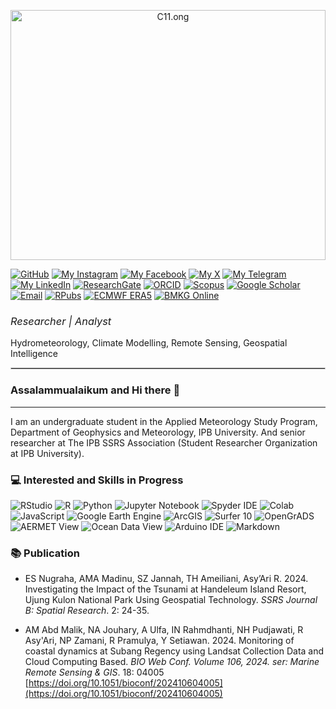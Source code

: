 <p align="center" style="margin-bottom: 10px;">
  <img src="C11.png" alt="C11.ong" width="100%" style="max-height: 400px; object-fit: cover;"/>
</p>

[![GitHub](https://img.shields.io/badge/GitHub-ikalmalik-black?style=social&logo=github&logoColor=black)](https://github.com/ikalmalik)
[![My Instagram](https://img.shields.io/badge/My-Instagram-DD2A7B?style=flat&logo=instagram&logoColor=DD2A7B&labelColor=444444)](https://instagram.com/ikalitsme)
[![My Facebook](https://img.shields.io/badge/My-Facebook-1877F2?style=flat&logo=facebook&logoColor=1877F2&labelColor=444444)](https://facebook.com/abdul.madinu)
[![My X](https://img.shields.io/badge/My-X-000000?style=flat&logo=twitter&logoColor=white&labelColor=444444)](https://x.com/im_malik_am)
[![My Telegram](https://img.shields.io/badge/My-Telegram-26A5E4?style=flat&logo=telegram&logoColor=26A5E4&labelColor=444444)](https://t.me/Ikalmalik)
[![My LinkedIn](https://img.shields.io/badge/My-LinkedIn-0077B5?style=flat&logo=linkedin&logoColor=white&labelColor=444444)](https://linkedin.com/abd-malik-a-madinu)
[![ResearchGate](https://img.shields.io/badge/ResearchGate-00CCBB?style=flat&logo=ResearchGate&logoColor=white)](https://www.researchgate.net/Abd-A-Madinu?ev=hdr_xprf)
[![ORCID](https://img.shields.io/badge/ORCID-A6CE39?style=flat&logo=orcid&logoColor=white)](https://orcid.org/0009-0006-7448-5030)
[![Scopus](https://img.shields.io/badge/Scopus-222222?style=flat&logo=Elsevier&logoColor=orange)](https://www.scopus.com/authid/detail.uri?authorId=59132873200)
[![Google Scholar](https://img.shields.io/badge/Google%20Scholar-4285F4?style=flat&logo=google-scholar&logoColor=white)](https://scholar.google.com/citations?user=QsJ_8w8AAAAJ)
[![Email](https://img.shields.io/badge/Email-D14836?style=flat&logo=gmail&logoColor=white)](mailto:Malikzone314@gmail.com)
[![RPubs](https://img.shields.io/badge/RPubs-276DC3?style=flat&logo=r&logoColor=white)](https://rpubs.com/Ikalmalik)
[![ECMWF ERA5](https://img.shields.io/badge/ECMWF%20ERA5-2196F3?style=flat&logo=rainmeter&logoColor=white)](https://cds.climate.copernicus.eu/datasets/reanalysis-era5-single-levels?tab=overview)
[![BMKG Online](https://img.shields.io/badge/WeatherAccess%20Online-009688?style=flat&logo=theweatherchannel&logoColor=white)](https://dataonline.bmkg.go.id/beranda)



### <span style="font-weight: normal;">*Researcher | Analyst*</span>  
Hydrometeorology, Climate Modelling, Remote Sensing, Geospatial Intelligence  
<hr style="border: 0.001px solid #ccc;"/>

### Assalammualaikum and Hi there 👋
---

I am an undergraduate student in the Applied Meteorology Study Program, Department of Geophysics and Meteorology, IPB University. And senior researcher at The IPB SSRS Association (Student Researcher Organization at IPB University).


### 💻 Interested and Skills in Progress

![RStudio](https://img.shields.io/badge/RStudio-75AADB?style=for-the-badge&logo=r&logoColor=white)
![R](https://img.shields.io/badge/R-276DC3?style=for-the-badge&logo=rstudioide&logoColor=white)
![Python](https://img.shields.io/badge/python-3776AB?style=for-the-badge&logo=python&logoColor=FFD700)
![Jupyter Notebook](https://img.shields.io/badge/Jupyter%20Notebook-F37626?style=for-the-badge&logo=jupyter&logoColor=white)
![Spyder IDE](https://img.shields.io/badge/SPYDER%20IDE-FF0000?style=for-the-badge&logo=spyderide&logoColor=white)
![Colab](https://img.shields.io/badge/COLAB-F9AB00?style=for-the-badge&logo=googlecolab&logoColor=white)
![JavaScript](https://img.shields.io/badge/javascript-black?style=for-the-badge&logo=javascript&logoColor=FFD700)
![Google Earth Engine](https://img.shields.io/badge/Google%20Earth%20Engine-34A853?style=for-the-badge&logo=googleearthengine&logoColor=white)
![ArcGIS](https://img.shields.io/badge/ArcGIS-4479A1?style=for-the-badge&logo=esri&logoColor=white)
![Surfer 10](https://img.shields.io/badge/Surfer%2010-A2AAB0?style=for-the-badge&logo=googleearth&logoColor=black)
![OpenGrADS](https://img.shields.io/badge/OpenGrADS-800020?style=for-the-badge&logo=pyg&logoColor=white)
![AERMET View](https://img.shields.io/badge/AERMET%20View-6A0DAD?style=for-the-badge&logo=ethers&logoColor=white)
![Ocean Data View](https://img.shields.io/badge/Ocean%20Data%20View-1E4380?style=for-the-badge&logo=osano&logoColor=white)
![Arduino IDE](https://img.shields.io/badge/ARDUINO%20IDE-00979D?style=for-the-badge&logo=arduino&logoColor=white)
![Markdown](https://img.shields.io/badge/MARKDOWN-3C3C3D?style=for-the-badge&logo=markdown&logoColor=white)

### 📚 Publication

- ES Nugraha, AMA Madinu, SZ Jannah, TH Ameiliani, Asy’Ari R. 2024. Investigating the Impact of the Tsunami at Handeleum Island Resort, Ujung Kulon National Park Using Geospatial Technology. *SSRS Journal B: Spatial Research*. 2: 24-35.

- AM Abd Malik, NA Jouhary, A Ulfa, IN Rahmdhanti, NH Pudjawati, R Asy'Ari, NP Zamani, R Pramulya, Y Setiawan. 2024. Monitoring of coastal dynamics at Subang Regency using Landsat Collection Data and Cloud Computing Based. *BIO Web Conf. Volume 106, 2024. ser: Marine Remote Sensing & GIS*. 18: 04005 [https://doi.org/10.1051/bioconf/202410604005](https://doi.org/10.1051/bioconf/202410604005)

